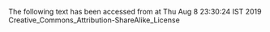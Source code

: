 The following text has been accessed from at Thu Aug 8 23:30:24 IST 2019
Creative_Commons_Attribution-ShareAlike_License
